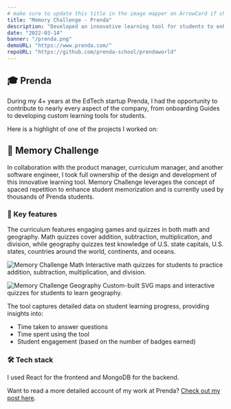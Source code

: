 ```yaml
---
# make sure to update this title in the image mapper on ArrowCard if changed
title: "Memory Challenge - Prenda"
description: "Developed an innovative learning tool for students to enhance memorization."
date: "2022-03-14"
banner: "/prenda.png"
demoURL: "https://www.prenda.com/"
repoURL: "https://github.com/prenda-school/prendaworld"
---
```


## 🎓 Prenda

During my 4+ years at the EdTech startup Prenda, I had the opportunity to contribute to nearly every aspect of the company, from onboarding Guides to developing custom learning tools for students.

Here is a highlight of one of the projects I worked on:

## 🧠 Memory Challenge

In collaboration with the product manager, curriculum manager, and another software engineer, I took full ownership of the design and development of this innovative learning tool. Memory Challenge leverages the concept of spaced repetition to enhance student memorization and is currently used by thousands of Prenda students.

### 🚀 Key features

The curriculum features engaging games and quizzes in both math and geography. Math quizzes cover addition, subtraction, multiplication, and division, while geography quizzes test knowledge of U.S. state capitals, U.S. states, countries around the world, continents, and oceans.

![Memory Challenge Math](/memory-challenge-math.png)
Interactive math quizzes for students to practice addition, subtraction, multiplication, and division.

![Memory Challenge Geography](/memory-challenge-geography.png)
Custom-built SVG maps and interactive quizzes for students to learn geography.

The tool captures detailed data on student learning progress, providing insights into:

- Time taken to answer questions
- Time spent using the tool
- Student engagement (based on the number of badges earned)

### 🛠️ Tech stack

I used React for the frontend and MongoDB for the backend.

Want to read a more detailed account of my work at Prenda? [Check out my post here](/blog/02-working-at-an-education-startup).

